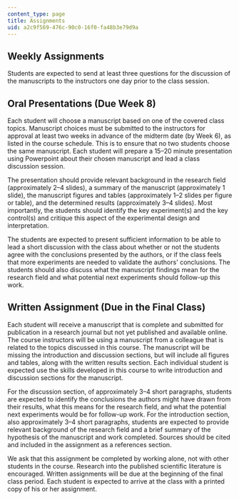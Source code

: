 ```yaml
---
content_type: page
title: Assignments
uid: a2c9f569-476c-90c0-16f0-fa48b3e79d9a
---
```


Weekly Assignments
------------------

Students are expected to send at least three questions for the discussion of the manuscripts to the instructors one day prior to the class session.

Oral Presentations (Due Week 8)
-------------------------------

Each student will choose a manuscript based on one of the covered class topics. Manuscript choices must be submitted to the instructors for approval at least two weeks in advance of the midterm date (by Week 6), as listed in the course schedule. This is to ensure that no two students choose the same manuscript. Each student will prepare a 15–20 minute presentation using Powerpoint about their chosen manuscript and lead a class discussion session.

The presentation should provide relevant background in the research field (approximately 2–4 slides), a summary of the manuscript (approximately 1 slide), the manuscript figures and tables (approximately 1–2 slides per figure or table), and the determined results (approximately 3–4 slides). Most importantly, the students should identify the key experiment(s) and the key control(s) and critique this aspect of the experimental design and interpretation.

The students are expected to present sufficient information to be able to lead a short discussion with the class about whether or not the students agree with the conclusions presented by the authors, or if the class feels that more experiments are needed to validate the authors' conclusions. The students should also discuss what the manuscript findings mean for the research field and what potential next experiments should follow-up this work.

Written Assignment (Due in the Final Class)
-------------------------------------------

Each student will receive a manuscript that is complete and submitted for publication in a research journal but not yet published and available online. The course instructors will be using a manuscript from a colleague that is related to the topics discussed in this course. The manuscript will be missing the introduction and discussion sections, but will include all figures and tables, along with the written results section. Each individual student is expected use the skills developed in this course to write introduction and discussion sections for the manuscript.

For the discussion section, of approximately 3–4 short paragraphs, students are expected to identify the conclusions the authors might have drawn from their results, what this means for the research field, and what the potential next experiments would be for follow-up work. For the introduction section, also approximately 3–4 short paragraphs, students are expected to provide relevant background of the research field and a brief summary of the hypothesis of the manuscript and work completed. Sources should be cited and included in the assignment as a references section.

We ask that this assignment be completed by working alone, not with other students in the course. Research into the published scientific literature is encouraged. Written assignments will be due at the beginning of the final class period. Each student is expected to arrive at the class with a printed copy of his or her assignment.